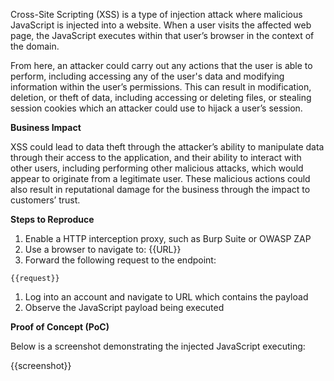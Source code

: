 Cross-Site Scripting (XSS) is a type of injection attack where malicious JavaScript is injected into a website. When a user visits the affected web page, the JavaScript executes within that user’s browser in the context of the domain.

From here, an attacker could carry out any actions that the user is able to perform, including accessing any of the user's data and modifying information within the user’s permissions. This can result in modification, deletion, or theft of data, including accessing or deleting files, or stealing session cookies which an attacker could use to hijack a user’s session.
  
**Business Impact**

XSS could lead to data theft through the attacker’s ability to manipulate data through their access to the application, and their ability to interact with other users, including performing other malicious attacks, which would appear to originate from a legitimate user. These malicious actions could also result in reputational damage for the business through the impact to customers’ trust.

**Steps to Reproduce**

1. Enable a HTTP interception proxy, such as Burp Suite or OWASP ZAP
1. Use a browser to navigate to: {{URL}}
1. Forward the following request to the endpoint:

```HTTP
{{request}}
```

1. Log into an account and navigate to URL which contains the payload
1. Observe the JavaScript payload being executed

**Proof of Concept (PoC)**

Below is a screenshot demonstrating the injected JavaScript executing:

{{screenshot}}
